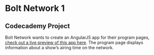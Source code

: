 # Bolt Network 1

## Codecademy Project

Bolt Network wants to create an AngularJS app for their program pages, [check out a live preview of this app here](https://content.codecademy.com/projects/4/bolt-network-1/index.html?_gl=1*k2x20m*_ga*OTk5MTA2NzI1Mi4xNjc5NDc4MzEz*_ga_3LRZM6TM9L*MTcxNTM0Njg2MS44My4xLjE3MTUzNDcwNjMuMC4wLjA.). The program page displays information about a show’s airing time on the network.